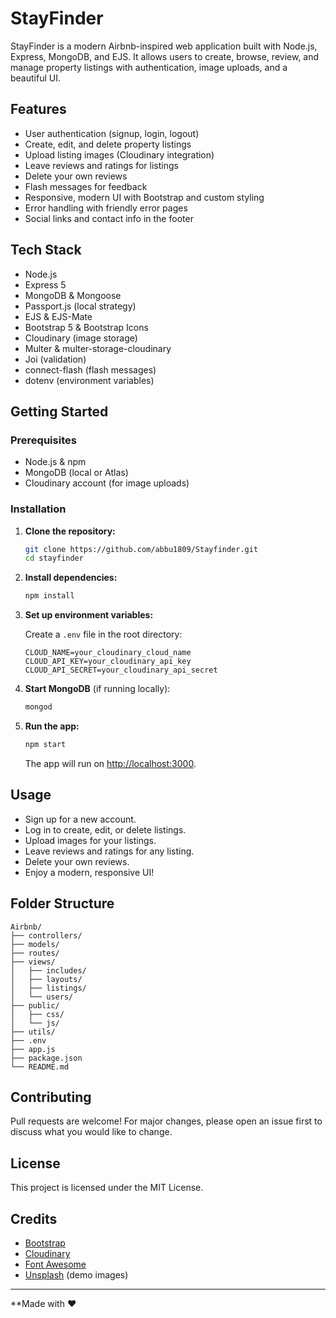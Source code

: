 # StayFinder

StayFinder is a modern Airbnb-inspired web application built with Node.js, Express, MongoDB, and EJS. It allows users to create, browse, review, and manage property listings with authentication, image uploads, and a beautiful UI.

## Features

- User authentication (signup, login, logout)
- Create, edit, and delete property listings
- Upload listing images (Cloudinary integration)
- Leave reviews and ratings for listings
- Delete your own reviews
- Flash messages for feedback
- Responsive, modern UI with Bootstrap and custom styling
- Error handling with friendly error pages
- Social links and contact info in the footer

## Tech Stack

- Node.js
- Express 5
- MongoDB & Mongoose
- Passport.js (local strategy)
- EJS & EJS-Mate
- Bootstrap 5 & Bootstrap Icons
- Cloudinary (image storage)
- Multer & multer-storage-cloudinary
- Joi (validation)
- connect-flash (flash messages)
- dotenv (environment variables)

## Getting Started

### Prerequisites

- Node.js & npm
- MongoDB (local or Atlas)
- Cloudinary account (for image uploads)

### Installation

1. **Clone the repository:**
   ```sh
   git clone https://github.com/abbu1809/Stayfinder.git
   cd stayfinder
   ```

2. **Install dependencies:**
   ```sh
   npm install
   ```

3. **Set up environment variables:**

   Create a `.env` file in the root directory:
   ```
   CLOUD_NAME=your_cloudinary_cloud_name
   CLOUD_API_KEY=your_cloudinary_api_key
   CLOUD_API_SECRET=your_cloudinary_api_secret
   ```

4. **Start MongoDB** (if running locally):
   ```sh
   mongod
   ```

5. **Run the app:**
   ```sh
   npm start
   ```
   The app will run on [http://localhost:3000](http://localhost:3000).

## Usage

- Sign up for a new account.
- Log in to create, edit, or delete listings.
- Upload images for your listings.
- Leave reviews and ratings for any listing.
- Delete your own reviews.
- Enjoy a modern, responsive UI!

## Folder Structure

```
Airbnb/
├── controllers/
├── models/
├── routes/
├── views/
│   ├── includes/
│   ├── layouts/
│   ├── listings/
│   └── users/
├── public/
│   ├── css/
│   └── js/
├── utils/
├── .env
├── app.js
├── package.json
└── README.md
```

## Contributing

Pull requests are welcome! For major changes, please open an issue first to discuss what you would like to change.

## License

This project is licensed under the MIT License.

## Credits

- [Bootstrap](https://getbootstrap.com/)
- [Cloudinary](https://cloudinary.com/)
- [Font Awesome](https://fontawesome.com/)
- [Unsplash](https://unsplash.com/) (demo images)

---
**Made with ❤️
